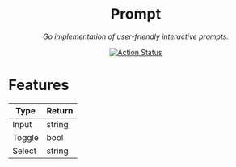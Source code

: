 <div align="center">
  <h1>Prompt</h1>
  <p><i>Go implementation of user-friendly interactive prompts.</i></p>

  <p>
    <a href="https://github.com/cqroot/prompt/actions">
      <img src="https://github.com/cqroot/prompt/workflows/test/badge.svg" alt="Action Status" />
    </a>
  </p>
</div>

# Features

| Type   | Return |
| ------ | ------ |
| Input  | string |
| Toggle | bool   |
| Select | string |
